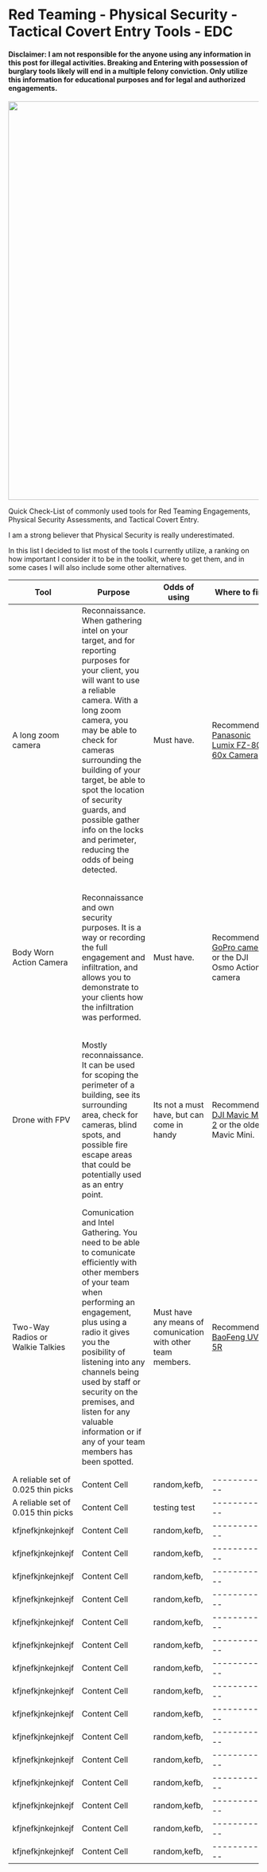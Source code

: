 #       Red Teaming - Physical Security - Tactical Covert Entry Tools - EDC

#### Disclaimer: I am not responsible for the anyone using any information in this post for illegal activities. Breaking and Entering with possession of burglary tools likely will end in a multiple felony conviction. Only utilize this information for educational purposes and for legal and authorized engagements.

<p align="center">
<img src="https://user-images.githubusercontent.com/43127781/167242259-5fceb1dc-1eb9-47bc-a604-e25a2910117e.jpg" width="800">
</p>

Quick Check-List of commonly used tools for Red Teaming Engagements, Physical Security Assessments, and Tactical Covert Entry.

I am a strong believer that Physical Security is really underestimated.

In this list I decided to list most of the tools I currently utilize, a ranking on how important I consider it to be in the toolkit, where to get them, and in some cases I will also include some other alternatives.


Tool         | Purpose       | Odds of using| Where to find | Alternative |
------------ | ------------- | ------------ | ------------- | ------------ |
A long zoom camera | Reconnaissance. When gathering intel on your target, and for reporting purposes for your client, you will want to use a reliable camera. With a long zoom camera, you may be able to check for cameras surrounding the building of your target, be able to spot the location of security guards, and possible gather info on the locks and perimeter, reducing the odds of being detected. | Must have. | Recommended: [Panasonic Lumix FZ-80 60x Camera](https://www.amazon.com/PANASONIC-Megapixel-20-1200mm-Stabilization-DC-FZ80K/dp/B01MS16V42) | There are other multiple alternative cameras in the market. One with a decent zoom, ideally over 30x Optical Zoom should work just fine.
Body Worn Action Camera | Reconnaissance and own security purposes. It is a way or recording the full engagement and infiltration, and allows you to demonstrate to your clients how the infiltration was performed. | Must have. | Recommended: [GoPro cameras](https://gopro.com/en/us/) or the DJI Osmo Action camera | Alternatives: There are other cheaper alternative action cameras that can be used, however the videos may not have the highest quality or best image stabilization.
Drone with FPV | Mostly reconnaissance. It can be used for scoping the perimeter of a building, see its surrounding area, check for cameras, blind spots, and possible fire escape areas that could be potentially used as an entry point. | Its not a must have, but can come in handy | Recommended: [DJI Mavic Mini 2](https://store.dji.com/product/mini-2) or the older Mavic Mini. | N/A |
Two-Way Radios or Walkie Talkies | Comunication and Intel Gathering. You need to be able to comunicate efficiently with other members of your team when performing an engagement, plus using a radio it gives you the posibility of listening into any channels being used by staff or security on the premises, and listen for any valuable information or if any of your team members has been spotted. | Must have any means of comunication with other team members. | Recommended: [BaoFeng UV-5R](https://www.amazon.com/BaoFeng-BF-F8HP-Two-Way-136-174Mhz-400-520Mhz/dp/B00MAULSOK) | Alternatives would be to just use cellphones and bluetooth headsets and a live call, however with this option you will not be able to listen to local radio chatter. A cell phone serves the purpose of being able to comunicate with the client in case of emergency. |
A reliable set of 0.025 thin picks | Content Cell  | random,kefb, | ------------- | Content Cell |
A reliable set of 0.015 thin picks | Content Cell  | testing test | -------------
kfjnefkjnkejnkejf | Content Cell  | random,kefb, | ------------- | Content Cell |
kfjnefkjnkejnkejf | Content Cell  | random,kefb, | ------------- | Content Cell |
kfjnefkjnkejnkejf | Content Cell  | random,kefb, | ------------- | Content Cell |
kfjnefkjnkejnkejf | Content Cell  | random,kefb, | ------------- | Content Cell |
kfjnefkjnkejnkejf | Content Cell  | random,kefb, | ------------- | Content Cell |
kfjnefkjnkejnkejf | Content Cell  | random,kefb, | ------------- | Content Cell |
kfjnefkjnkejnkejf | Content Cell  | random,kefb, | ------------- | Content Cell |
kfjnefkjnkejnkejf | Content Cell  | random,kefb, | ------------- | Content Cell |
kfjnefkjnkejnkejf | Content Cell  | random,kefb, | ------------- | Content Cell |
kfjnefkjnkejnkejf | Content Cell  | random,kefb, | ------------- | Content Cell |
kfjnefkjnkejnkejf | Content Cell  | random,kefb, | ------------- | Content Cell |
kfjnefkjnkejnkejf | Content Cell  | random,kefb, | ------------- | Content Cell |
kfjnefkjnkejnkejf | Content Cell  | random,kefb, | ------------- | Content Cell |
kfjnefkjnkejnkejf | Content Cell  | random,kefb, | ------------- | Content Cell |
kfjnefkjnkejnkejf | Content Cell  | random,kefb, | ------------- | Content Cell |
